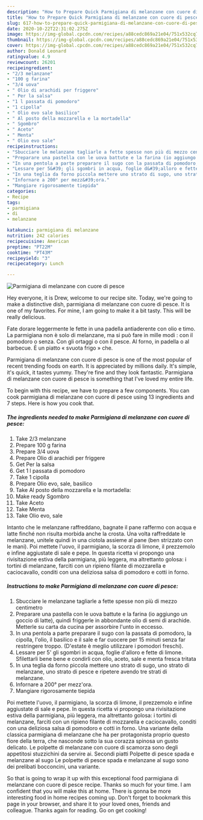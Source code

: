 ```yaml
---
description: "How to Prepare Quick Parmigiana di melanzane con cuore di pesce"
title: "How to Prepare Quick Parmigiana di melanzane con cuore di pesce"
slug: 617-how-to-prepare-quick-parmigiana-di-melanzane-con-cuore-di-pesce
date: 2020-10-22T22:31:02.275Z
image: https://img-global.cpcdn.com/recipes/a88cedc869a21e04/751x532cq70/parmigiana-di-melanzane-con-cuore-di-pesce-recipe-main-photo.jpg
thumbnail: https://img-global.cpcdn.com/recipes/a88cedc869a21e04/751x532cq70/parmigiana-di-melanzane-con-cuore-di-pesce-recipe-main-photo.jpg
cover: https://img-global.cpcdn.com/recipes/a88cedc869a21e04/751x532cq70/parmigiana-di-melanzane-con-cuore-di-pesce-recipe-main-photo.jpg
author: Donald Leonard
ratingvalue: 4.9
reviewcount: 26201
recipeingredient:
- "2/3 melanzane"
- "100 g farina"
- "3/4 uova"
- " Olio di arachidi per friggere"
- " Per la salsa"
- "1 l passata di pomodoro"
- "1 cipolla"
- " Olio evo sale basilico"
- " Al posto della mozzarella e la mortadella"
- " Sgombro"
- " Aceto"
- " Menta"
- " Olio evo sale"
recipeinstructions:
- "Sbucciare le melanzane tagliarle a fette spesse non più di mezzo centimetro"
- "Preparare una pastella con le uova battute e la farina (io aggiungo un goccio di latte), quindi friggerle in abbondante olio di semi di arachide. Metterle su carta da cucina per assorbire l&#39;unto in eccesso."
- "In una pentola a parte preparare il sugo con la passata di pomodoro, la cipolla, l&#39;olio, il basilico e il sale e far cuocere per 15 minuti senza far restringere troppo. (D&#39;estate è meglio utilizzare i pomodori freschi)."
- "Lessare per 5&#39; gli sgombri in acqua, foglie d&#39;alloro e fette di limone. Sfilettarli bene bene e condirli con olio, aceto, sale e menta fresca tritata"
- "In una teglia da forno piccola mettere uno strato di sugo, uno strato di melanzane, uno strato di pesce e ripetere avendo tre strati di melanzane."
- "Infornare a 200° per mezz&#39;ora."
- "Mangiare rigorosamente tiepida"
categories:
- Recipe
tags:
- parmigiana
- di
- melanzane

katakunci: parmigiana di melanzane 
nutrition: 242 calories
recipecuisine: American
preptime: "PT22M"
cooktime: "PT43M"
recipeyield: "3"
recipecategory: Lunch

---
```



![Parmigiana di melanzane con cuore di pesce](https://img-global.cpcdn.com/recipes/a88cedc869a21e04/751x532cq70/parmigiana-di-melanzane-con-cuore-di-pesce-recipe-main-photo.jpg)

Hey everyone, it is Drew, welcome to our recipe site. Today, we're going to make a distinctive dish, parmigiana di melanzane con cuore di pesce. It is one of my favorites. For mine, I am going to make it a bit tasty. This will be really delicious.

Fate dorare leggermente le fette in una padella antiaderente con olio e timo. La parmigiana non è solo di melanzane, ma si può fare in mille modi : con il pomodoro o senza. Con gli ortaggi o con il pesce. Al forno, in padella o al barbecue. È un piatto « svuota frigo » che.

Parmigiana di melanzane con cuore di pesce is one of the most popular of recent trending foods on earth. It is appreciated by millions daily. It's simple, it's quick, it tastes yummy. They're fine and they look fantastic. Parmigiana di melanzane con cuore di pesce is something that I've loved my entire life.


To begin with this recipe, we have to prepare a few components. You can cook parmigiana di melanzane con cuore di pesce using 13 ingredients and 7 steps. Here is how you cook that.

<!--inarticleads1-->

##### The ingredients needed to make Parmigiana di melanzane con cuore di pesce:

1. Take 2/3 melanzane
1. Prepare 100 g farina
1. Prepare 3/4 uova
1. Prepare  Olio di arachidi per friggere
1. Get  Per la salsa
1. Get 1 l passata di pomodoro
1. Take 1 cipolla
1. Prepare  Olio evo, sale, basilico
1. Take  Al posto della mozzarella e la mortadella:
1. Make ready  Sgombro
1. Take  Aceto
1. Take  Menta
1. Take  Olio evo, sale


Intanto che le melanzane raffreddano, bagnate il pane raffermo con acqua e latte finché non risulta morbida anche la crosta. Una volta raffreddate le melanzane, unitele quindi in una ciotola assieme al pane (ben strizzato con le mani). Poi mettete l&#39;uovo, il parmigiano, la scorza di limone, il prezzemolo e infine aggiustate di sale e pepe. In questa ricetta vi propongo una rivisitazione estiva della parmigiana, più leggera, ma altrettanto golosa: i tortini di melanzane, farciti con un ripieno filante di mozzarella e caciocavallo, conditi con una deliziosa salsa di pomodoro e cotti in forno. 

<!--inarticleads2-->

##### Instructions to make Parmigiana di melanzane con cuore di pesce:

1. Sbucciare le melanzane tagliarle a fette spesse non più di mezzo centimetro
1. Preparare una pastella con le uova battute e la farina (io aggiungo un goccio di latte), quindi friggerle in abbondante olio di semi di arachide. Metterle su carta da cucina per assorbire l&#39;unto in eccesso.
1. In una pentola a parte preparare il sugo con la passata di pomodoro, la cipolla, l&#39;olio, il basilico e il sale e far cuocere per 15 minuti senza far restringere troppo. (D&#39;estate è meglio utilizzare i pomodori freschi).
1. Lessare per 5&#39; gli sgombri in acqua, foglie d&#39;alloro e fette di limone. Sfilettarli bene bene e condirli con olio, aceto, sale e menta fresca tritata
1. In una teglia da forno piccola mettere uno strato di sugo, uno strato di melanzane, uno strato di pesce e ripetere avendo tre strati di melanzane.
1. Infornare a 200° per mezz&#39;ora.
1. Mangiare rigorosamente tiepida


Poi mettete l&#39;uovo, il parmigiano, la scorza di limone, il prezzemolo e infine aggiustate di sale e pepe. In questa ricetta vi propongo una rivisitazione estiva della parmigiana, più leggera, ma altrettanto golosa: i tortini di melanzane, farciti con un ripieno filante di mozzarella e caciocavallo, conditi con una deliziosa salsa di pomodoro e cotti in forno. Una variante della classica parmigiana di melanzane che ha per protagonista proprio questo fiore della terra, che nasconde sotto la sua corazza spinosa un gusto delicato. Le polpette di melanzane con cuore di scamorza sono degli appetitosi stuzzichini da servire ai. Secondi piatti Polpette di pesce spada e melanzane al sugo Le polpette di pesce spada e melanzane al sugo sono dei prelibati bocconcini, una variante. 

So that is going to wrap it up with this exceptional food parmigiana di melanzane con cuore di pesce recipe. Thanks so much for your time. I am confident that you will make this at home. There is gonna be more interesting food in home recipes coming up. Don't forget to bookmark this page in your browser, and share it to your loved ones, friends and colleague. Thanks again for reading. Go on get cooking!
